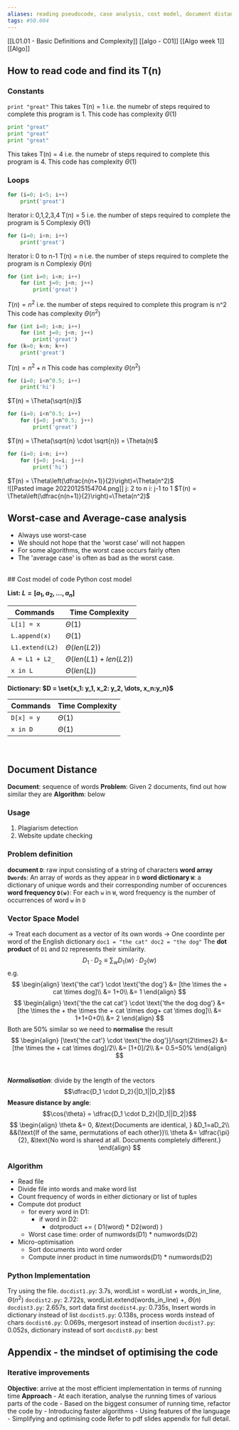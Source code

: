 ```yaml
---
aliases: reading pseudocode, case analysis, cost model, document distance
tags: #50.004
---
```

[[L01.01 - Basic Definitions and Complexity]]
[[algo - C01]]
[[Algo week 1]]
[[Algo]]

## How to read code and find its T(n)
### Constants
`print "great"`
This takes T(n) = 1
i.e. the numebr of steps required to complete this program is 1.
This code has complexity $\Theta(1)$
<br>
```python
print "great"
print "great"
print "great"
```
This takes T(n) = 4
i.e. the numebr of steps required to complete this program is 4.
This code has complexity $\Theta(1)$
### Loops
```python
for (i=0; i<5; i++)
	print('great')
```
Iterator i: 0,1,2,3,4
T(n) = 5
i.e. the number of steps required to complete the program is 5
Complexiy $\Theta(1)$
<br>
```python
for (i=0; i<n; i++)
	print('great')
```
Iterator i: 0 to n-1
T(n) = n
i.e. the number of steps required to complete the program is n
Complexiy $\Theta(n)$
<br>
```python
for (int i=0; i<n; i++)
	for (int j=0; j<n; j++)
		print('great')
```
$T(n) = n^2$
i.e. the number of steps required to complete this program is n^2
This code has complexity $\Theta(n^2)$
<br>
```python
for (int i=0; i<n; i++)
	for (int j=0; j<n; j++)
		print('great')
for (k=0; k<n; k++)
	print('great')
```
$T(n) = n^2 + n$
This code has complexity $\Theta(n^2)$
<br>
```python
for (i=0; i<n^0.5; i++)
	print('hi')
```
$T(n) = \Theta(\sqrt{n})$ 
<br>
```python
for (i=0; i<n^0.5; i++)
	for (j=0; j<n^0.5; j++)
		print('great')
```
$T(n) = \Theta(\sqrt{n} \cdot \sqrt{n}) = \Theta(n)$
<br>
```python
for (i=0; i<n; i++)
	for (j=0; j<=i; j++)
		print('hi')
```
$T(n) = \Theta\left(\dfrac{n(n+1)}{2}\right)=\Theta(n^2)$
<br>
![[Pasted image 20220125154704.png]]
j: 2 to n
i: j-1 to 1
$T(n) = \Theta\left(\dfrac{n(n+1)}{2}\right)=\Theta(n^2)$

## Worst-case and Average-case analysis
- Always use worst-case
- We should not hope that the 'worst case' will not happen
- For some algorithms, the worst case occurs fairly often
- The 'average case' is often as bad as the worst case.
<br>
## Cost model of code
Python cost model

**List: $L = [a_1, a_2, \dots, a_n]$**

|Commands|Time Complexity|
|---|---|
|`L[i] = x`|$\Theta(1)$|
|`L.append(x)`|$\Theta(1)$|
|`L1.extend(L2)`|$\Theta(len(L2))$|
|`A = L1 + L2_`|$\Theta(len(L1) + len(L2))$|
|`x in L`|$\Theta(len(L))$|

**Dictionary: $D = \set{x_1: y_1, x_2: y_2, \dots, x_n:y_n}$**

|Commands|Time Complexity|
|---|---|
|`D[x] = y`|$\Theta(1)$|
|`x in D`|$\Theta(1)$|
<br>

## Document Distance
**Document**: sequence of words
**Problem**: Given 2 documents, find out how similar they are
**Algorithm**: below

### Usage
1. Plagiarism detection
2. Website update checking

### Problem definition
**document `D`**: raw input consisting of a string of characters
**word array `Dwords`**: An array of words as they appear in `D`
**word dictionary `W`**: a dictionary of unique words and their corresponding number of occurences
**word frequency `D(w)`**: For each `w` in `W`, word frequency is the number of occurrences of word `w` in `D`

### Vector Space Model
-> Treat each document as a vector of its own words
	-> One coordinte per word of the English dictionary
	```doc1 = "the cat"
	doc2 = "the dog"```
The **dot product** of `D1` and `D2` represents their similarity.
$$D_1 \cdot D_2 \equiv \sum_w{D_1(w)\cdot D_2(w)}$$
e.g. 
$$
\begin{align}
\text{'the cat'} \cdot \text{'the dog'} &= [the \times the + cat \times dog]\\
&= 1+0\\
&= 1
\end{align}
$$
$$
\begin{align}
\text{'the the cat cat'} \cdot \text{'the the dog dog'} &= [the \times the + the \times the + cat \times dog+ cat \times dog]\\
&= 1+1+0+0\\
&= 2
\end{align}
$$
 Both are 50% similar so we need to **normalise** the result
 $$
\begin{align}
[\text{'the cat'} \cdot \text{'the dog'}]/\sqrt{2\times2} &= [the \times the + cat \times dog]/2\\
&= [1+0]/2\\
&= 0.5=50%
\end{align}
 $$
<br>

***Normalisation***: divide by the length of the vectors
$$\dfrac{D_1 \cdot D_2}{|D_1||D_2|}$$
**Measure distance by angle**:
$$\cos{\theta} = \dfrac{D_1 \cdot D_2}{|D_1||D_2|}$$
$$
\begin{align}
\theta &= 0, &\text{Documents are identical, } &D_1=aD_2\\
&&(\text{If of the same, permutations of each other})\\
\theta &= \dfrac{\pi}{2}, &\text{No word is shared at all. Documents completely different.}
\end{align}
$$

### Algorithm
- Read file
- Divide file into words and make word list
- Count frequency of words in either dictionary or list of tuples
- Compute dot product
	- for every word in D1:
		- if word in D2:
			- dotproduct += ( D1(word) * D2(word) )
	- Worst case time: order of numwords(D1) * numwords(D2)
- Micro-optimisation
	- Sort documents into word order
	- Compute inner product in time numwords(D1) * numwords(D2)

### Python Implementation
Try using the file.
`docdist1.py`: 3.7s, wordList = wordList + words_in_line, $\Theta(n^2)$
`docdist2.py`: 2.722s, wordList.extend(words_in_line) +, $\Theta(n)$
`docdist3.py`: 2.657s, sort data first
`docdist4.py`: 0.735s, Insert words in dictionary instead of list
`docdist5.py`: 0.138s, process words instead of chars
`docdist6.py`: 0.069s, mergesort instead of insertion
`docdist7.py`: 0.052s, dictionary instead of sort
`docdist8.py`: best

## Appendix - the mindset of optimising the code
### Iterative improvements
**Objective**: arrive at the most efficient implementation in terms of running time
**Approach**
	- At each iteration, analyse the running times of various parts of the code
	- Based on the biggest consumer of running time, refactor the code by
		- Introducing faster algorithms
		- Using features of the language
		- Simplifying and optimising code
Refer to pdf slides appendix for full detail.